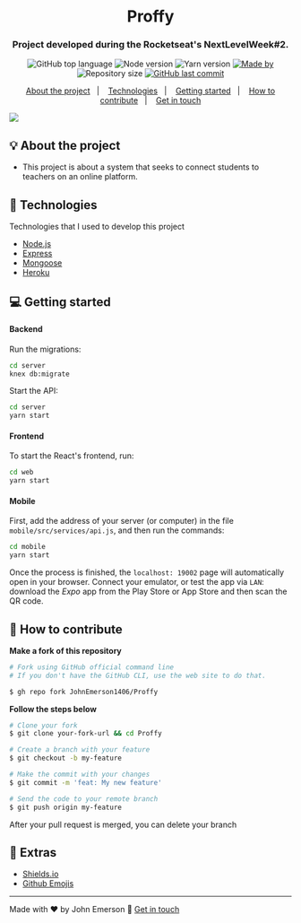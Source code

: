 <h1 align="center">Proffy</h1>
<h3 align="center">Project developed during the Rocketseat's NextLevelWeek#2.</h3>

<p align="center">
  <img alt="GitHub top language" src="https://img.shields.io/github/languages/top/JohnEmerson1406/Proffy?color=%237e57c2">
  
  <img alt="Node version" src="https://img.shields.io/badge/node.js@lts-12.18.1-informational?logo=Node.JS&color=%237e57c2">
  
  <img alt="Yarn version" src="https://img.shields.io/badge/yarn-1.22.4-informational?logo=yarn&color=%237e57c2">

  <a href="https://www.linkedin.com/in/johnemerson1406/">
    <img alt="Made by" src="https://img.shields.io/badge/made%20by-John%20Emerson-%237e57c2">
  </a>
  
  <img alt="Repository size" src="https://img.shields.io/github/repo-size/JohnEmerson1406/Proffy?color=%237e57c2">
  
  <a href="https://github.com/JohnEmerson1406/Proffy/commits/master">
    <img alt="GitHub last commit" src="https://img.shields.io/github/last-commit/JohnEmerson1406/Proffy?color=%237e57c2">
  </a>
</p>

<p align="center">
  <a href="#bulb-about-the-project">About the project</a>&nbsp;&nbsp;&nbsp;|&nbsp;&nbsp;&nbsp;
  <a href="#rocket-technologies">Technologies</a>&nbsp;&nbsp;&nbsp;|&nbsp;&nbsp;&nbsp;
  <a href="#computer-getting-started">Getting started</a>&nbsp;&nbsp;&nbsp;|&nbsp;&nbsp;&nbsp;
  <a href="#thinking-how-to-contribute">How to contribute</a>&nbsp;&nbsp;&nbsp;|&nbsp;&nbsp;&nbsp;
  <a href="#star2-extras">Get in touch</a>
</p>

<img align="center" src="https://user-images.githubusercontent.com/43749971/89747466-458be600-da95-11ea-87f8-889fd3b6e45b.png"></img>

## :bulb: About the project

- This project is about a system that seeks to connect students to teachers on an online platform.

## :rocket: Technologies

Technologies that I used to develop this project

- [Node.js](https://nodejs.org/en/)
- [Express](https://expressjs.com/pt-br/)
- [Mongoose](https://mongoosejs.com/)
- [Heroku](https://dashboard.heroku.com/)

## :computer: Getting started

#### Backend

Run the migrations:
```bash
cd server
knex db:migrate
```

Start the API:
```bash
cd server
yarn start
```

#### Frontend

To start the React's frontend, run:
```bash
cd web
yarn start
```

#### Mobile

First, add the address of your server (or computer) in the file `mobile/src/services/api.js`, and then run the commands:
```bash
cd mobile
yarn start
```
Once the process is finished, the `localhost: 19002` page will automatically open in your browser. Connect your emulator, or test the app via `LAN`: download the *Expo* app from the Play Store or App Store and then scan the QR code.

## :thinking: How to contribute

**Make a fork of this repository**

```bash
# Fork using GitHub official command line
# If you don't have the GitHub CLI, use the web site to do that.

$ gh repo fork JohnEmerson1406/Proffy
```

**Follow the steps below**

```bash
# Clone your fork
$ git clone your-fork-url && cd Proffy

# Create a branch with your feature
$ git checkout -b my-feature

# Make the commit with your changes
$ git commit -m 'feat: My new feature'

# Send the code to your remote branch
$ git push origin my-feature
```

After your pull request is merged, you can delete your branch

## :star2: Extras
- [Shields.io](https://shields.io/)
- [Github Emojis](https://gist.github.com/rxaviers/7360908)

---

Made with ♥ by John Emerson :wave: [Get in touch](https://johnemerson1406.github.io/linktree)
